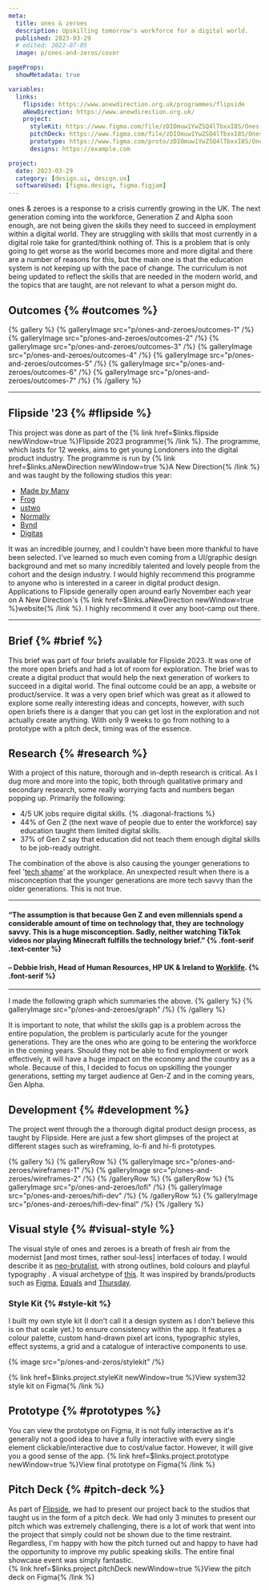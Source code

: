 ```yaml
---
meta:
  title: ones & zeroes
  description: Upskilling tomorrow's workforce for a digital world.
  published: 2023-03-29
  # edited: 2022-07-05
  image: p/ones-and-zeros/cover

pageProps:
  showMetadata: true

variables:
  links:
    flipside: https://www.anewdirection.org.uk/programmes/flipside
    aNewDirection: https://www.anewdirection.org.uk/
    project:
      styleKit: https://www.figma.com/file/zDIOmuw1YwZSQ4lTbxxI8S/Ones-%26-Zeroes---Public-Copy?node-id=0-1
      pitchDeck: https://www.figma.com/file/zDIOmuw1YwZSQ4lTbxxI8S/Ones-%26-Zeroes---Public-Copy?node-id=10-992
      prototype: https://www.figma.com/proto/zDIOmuw1YwZSQ4lTbxxI8S/Ones-and-Zeroes-Public-Copy?node-id=18-993&viewport=1569%2C1245%2C0.23&scaling=scale-down&starting-point-node-id=21%3A1767&show-proto-sidebar=1
      designs: https://example.com

project:
  date: 2023-03-29
  category: [design.ui, design.ux]
  softwareUsed: [figma.design, figma.figjam]
---
```


ones & zeroes is a response to a crisis currently growing in the UK. The next generation coming into the workforce, Generation Z and Alpha soon enough, are not being given the skills they need to succeed in employment within a digital world. They are struggling with skills that most currently in a digital role take for granted/think nothing of. This is a problem that is only going to get worse as the world becomes more and more digital and there are a number of reasons for this, but the main one is that the education system is not keeping up with the pace of change. The curriculum is not being updated to reflect the skills that are needed in the modern world, and the topics that are taught, are not relevant to what a person might do.

## Outcomes {% #outcomes %}

{% gallery %}
{% galleryImage src="p/ones-and-zeroes/outcomes-1" /%}
{% galleryImage src="p/ones-and-zeroes/outcomes-2" /%}
{% galleryImage src="p/ones-and-zeroes/outcomes-3" /%}
{% galleryImage src="p/ones-and-zeroes/outcomes-4" /%}
{% galleryImage src="p/ones-and-zeroes/outcomes-5" /%}
{% galleryImage src="p/ones-and-zeroes/outcomes-6" /%}
{% galleryImage src="p/ones-and-zeroes/outcomes-7" /%}
{% /gallery %}

---

## Flipside '23 {% #flipside %}

This project was done as part of the {% link href=$links.flipside newWindow=true %}Flipside 2023 programme{% /link %}. The programme, which lasts for 12 weeks, aims to get young Londoners into the digital product industry. The programme is run by {% link href=$links.aNewDirection newWindow=true %}A New Direction{% /link %} and was taught by the following studios this year:

- [Made by Many](https://madebymany.com/)
- [Frog](https://www.frog.co/)
- [ustwo](https://ustwo.com/)
- [Normally](https://normally.com/)
- [Bynd](https://bynd.com/)
- [Digitas](https://www.digitas.com/en-gb/)

It was an incredible journey, and I couldn't have been more thankful to have been selected. I've learned so much even coming from a UI/graphic design background and met so many incredibly talented and lovely people from the cohort and the design industry. I would highly recommend this programme to anyone who is interested in a career in digital product design. Applications to Flipside generally open around early November each year on A New Direction's {% link href=$links.aNewDirection newWindow=true %}website{% /link %}. I highly recommend it over any boot-camp out there.

---

## Brief {% #brief %}

This brief was part of four briefs available for Flipside 2023. It was one of the more open briefs and had a lot of room for exploration. The brief was to create a digital product that would help the next generation of workers to succeed in a digital world. The final outcome could be an app, a website or product/service. It was a very open brief which was great as it allowed to explore some really interesting ideas and concepts, however, with such open briefs there is a danger that you can get lost in the exploration and not actually create anything. With only 9 weeks to go from nothing to a prototype with a pitch deck, timing was of the essence.

## Research {% #research %}

With a project of this nature, thorough and in-depth research is critical. As I dug more and more into the topic, both through qualitative primary and secondary research, some really worrying facts and numbers began popping up. Primarily the following:

- 4/5 UK jobs require digital skills. {% .diagonal-fractions %}
- 44% of Gen Z (the next wave of people due to enter the workforce) say education taught them limited digital skills.
- 37% of Gen Z say that education did not teach them enough digital skills to be job-ready outright.

The combination of the above is also causing the younger generations to feel '[tech shame](https://www.businessinsider.com/gen-z-tech-savvy-tech-shame-survey-2022-12?r=US&IR=T)' at the workplace. An unexpected result when there is a misconception that the younger generations are more tech savvy than the older generations. This is not true.

---

#### &ldquo;The assumption is that because Gen Z and even millennials spend a considerable amount of time on technology that, they are technology savvy. This is a huge misconception. Sadly, neither watching TikTok videos nor playing Minecraft fulfills the technology brief.&rdquo; {% .font-serif .text-center %}

#### &ndash; Debbie Irish, Head of Human Resources, HP UK & Ireland to&nbsp;[Worklife](https://www.worklife.news/technology/myth-buster-young-workers-are-not-tech-savvy-in-the-workplace-and-its-a-growing-problem/). {% .font-serif %}

---

I made the following graph which summaries the above.
{% gallery %}
{% galleryImage src="p/ones-and-zeroes/graph" /%}
{% /gallery %}

It is important to note, that whilst the skills gap is a problem across the entire population, the problem is particularly acute for the younger generations. They are the ones who are going to be entering the workforce in the coming years. Should they not be able to find employment or work effectively, it will have a huge impact on the economy and the country as a whole. Because of this, I decided to focus on upskilling the younger generations, setting my target audience at Gen-Z and in the coming years, Gen Alpha.

## Development {% #development %}

The project went through the a thorough digital product design process, as taught by Flipside. Here are just a few short glimpses of the project at different stages such as wireframing, lo-fi and hi-fi prototypes.

{% gallery %}
{% galleryRow %}
{% galleryImage src="p/ones-and-zeroes/wireframes-1" /%}
{% galleryImage src="p/ones-and-zeroes/wireframes-2" /%}
{% /galleryRow %}
{% galleryRow %}
{% galleryImage src="p/ones-and-zeroes/lofi" /%}
{% galleryImage src="p/ones-and-zeroes/hifi-dev" /%}
{% /galleryRow %}
{% galleryImage src="p/ones-and-zeroes/hifi-dev-final" /%}
{% /gallery %}

## Visual style {% #visual-style %}

The visual style of ones and zeroes is a breath of fresh air from the modernist [and most times, rather soul-less] interfaces of today. I would describe it as [neo-brutalist](https://webdesign.tutsplus.com/articles/what-is-the-neubrutalism-web-design-trend--cms-41576), with strong outlines, bold colours and playful typography . A visual archetype of [this](https://open.spotify.com/track/05mAIVLkIWc2d1UBYZBCp8). It was inspired by brands/products such as [Figma](https://www.figma.com/), [Equals](https://equals.app/) and [Thursday](https://www.getthursday.com/).

### Style Kit {% #style-kit %}

I built my own style kit (I don't call it a design system as I don't believe this is on that scale yet.) to ensure consistency within the app. It features a colour palette, custom hand-drawn pixel art icons, typographic styles, effect systems, a grid and a catalogue of interactive components to use.

{% image src="p/ones-and-zeros/stylekit" /%}

{% link href=$links.project.styleKit newWindow=true %}View system32 style kit on Figma{% /link %}

## Prototype {% #prototypes %}

You can view the prototype on Figma, it is not fully interactive as it's generally not a good idea to have a fully interactive with every single element clickable/interactive due to cost/value factor. However, it will give you a good sense of the app.
{% link href=$links.project.prototype newWindow=true %}View final prototype on Figma{% /link %}

## Pitch Deck {% #pitch-deck %}

As part of [Flipside](#flipside-information), we had to present our project back to the studios that taught us in the form of a pitch deck. We had only 3 minutes to present our pitch which was extremely challenging, there is a lot of work that went into the project that simply could not be shown due to the time restraint. Regardless, I'm happy with how the pitch turned out and happy to have had the opportunity to improve my public speaking skills. The entire final showcase event was simply fantastic.  
{% link href=$links.project.pitchDeck newWindow=true %}View the pitch deck on Figma{% /link %}
